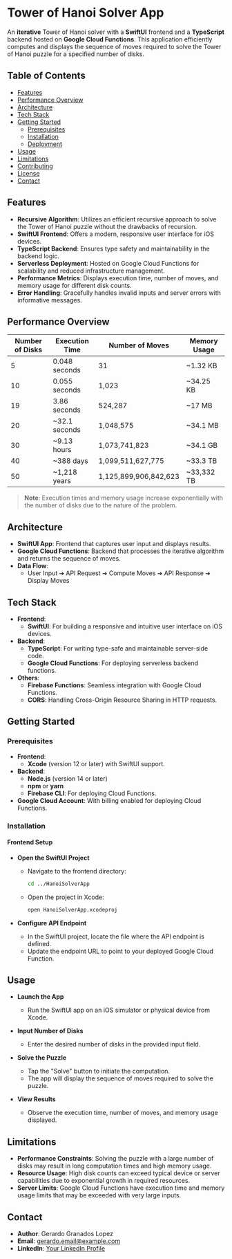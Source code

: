 # Tower of Hanoi Solver App

An **iterative** Tower of Hanoi solver with a **SwiftUI** frontend and a **TypeScript** backend hosted on **Google Cloud Functions**. This application efficiently computes and displays the sequence of moves required to solve the Tower of Hanoi puzzle for a specified number of disks.

## Table of Contents

- [Features](#features)
- [Performance Overview](#performance-overview)
- [Architecture](#architecture)
- [Tech Stack](#tech-stack)
- [Getting Started](#getting-started)
  - [Prerequisites](#prerequisites)
  - [Installation](#installation)
  - [Deployment](#deployment)
- [Usage](#usage)
- [Limitations](#limitations)
- [Contributing](#contributing)
- [License](#license)
- [Contact](#contact)

## Features

- **Recursive Algorithm**: Utilizes an efficient recursive approach to solve the Tower of Hanoi puzzle without the drawbacks of recursion.
- **SwiftUI Frontend**: Offers a modern, responsive user interface for iOS devices.
- **TypeScript Backend**: Ensures type safety and maintainability in the backend logic.
- **Serverless Deployment**: Hosted on Google Cloud Functions for scalability and reduced infrastructure management.
- **Performance Metrics**: Displays execution time, number of moves, and memory usage for different disk counts.
- **Error Handling**: Gracefully handles invalid inputs and server errors with informative messages.

## Performance Overview

| Number of Disks | Execution Time       | Number of Moves           | Memory Usage       |
|-----------------|----------------------|---------------------------|--------------------|
| 5               | 0.048 seconds        | 31                        | ~1.32 KB           |
| 10              | 0.055 seconds        | 1,023                     | ~34.25 KB          |
| 19              | 3.86 seconds         | 524,287                   | ~17 MB             |
| 20              | ~32.1 seconds         | 1,048,575                 | ~34.1 MB           |
| 30              | ~9.13 hours          | 1,073,741,823             | ~34.1 GB           |
| 40              | ~388 days            | 1,099,511,627,775         | ~33.3 TB           |
| 50              | ~1,218 years          | 1,125,899,906,842,623     | ~33,332 TB         |

> **Note**: Execution times and memory usage increase exponentially with the number of disks due to the nature of the problem.

## Architecture

- **SwiftUI App**: Frontend that captures user input and displays results.
- **Google Cloud Functions**: Backend that processes the iterative algorithm and returns the sequence of moves.
- **Data Flow**:
  - User Input ➔ API Request ➔ Compute Moves ➔ API Response ➔ Display Moves

## Tech Stack

- **Frontend**:
  - **SwiftUI**: For building a responsive and intuitive user interface on iOS devices.
- **Backend**:
  - **TypeScript**: For writing type-safe and maintainable server-side code.
  - **Google Cloud Functions**: For deploying serverless backend functions.
- **Others**:
  - **Firebase Functions**: Seamless integration with Google Cloud Functions.
  - **CORS**: Handling Cross-Origin Resource Sharing in HTTP requests.

## Getting Started

### Prerequisites

- **Frontend**:
  - **Xcode** (version 12 or later) with SwiftUI support.
- **Backend**:
  - **Node.js** (version 14 or later)
  - **npm** or **yarn**
  - **Firebase CLI**: For deploying Cloud Functions.
- **Google Cloud Account**: With billing enabled for deploying Cloud Functions.

### Installation

#### Frontend Setup

- **Open the SwiftUI Project**

  - Navigate to the frontend directory:

    ```bash
    cd ../HanoiSolverApp
    ```

  - Open the project in Xcode:

    ```bash
    open HanoiSolverApp.xcodeproj
    ```

- **Configure API Endpoint**

  - In the SwiftUI project, locate the file where the API endpoint is defined.
  - Update the endpoint URL to point to your deployed Google Cloud Function.

## Usage

- **Launch the App**

  - Run the SwiftUI app on an iOS simulator or physical device from Xcode.

- **Input Number of Disks**

  - Enter the desired number of disks in the provided input field.

- **Solve the Puzzle**

  - Tap the "Solve" button to initiate the computation.
  - The app will display the sequence of moves required to solve the puzzle.

- **View Results**

  - Observe the execution time, number of moves, and memory usage displayed.

## Limitations

- **Performance Constraints**: Solving the puzzle with a large number of disks may result in long computation times and high memory usage.
- **Resource Usage**: High disk counts can exceed typical device or server capabilities due to exponential growth in required resources.
- **Server Limits**: Google Cloud Functions have execution time and memory usage limits that may be exceeded with very large inputs.

## Contact

- **Author**: Gerardo Granados Lopez
- **Email**: [gerardo.email@example.com](mailto:gerardo.email@example.com)
- **LinkedIn**: [Your LinkedIn Profile](https://www.linkedin.com/in/yourprofile)
